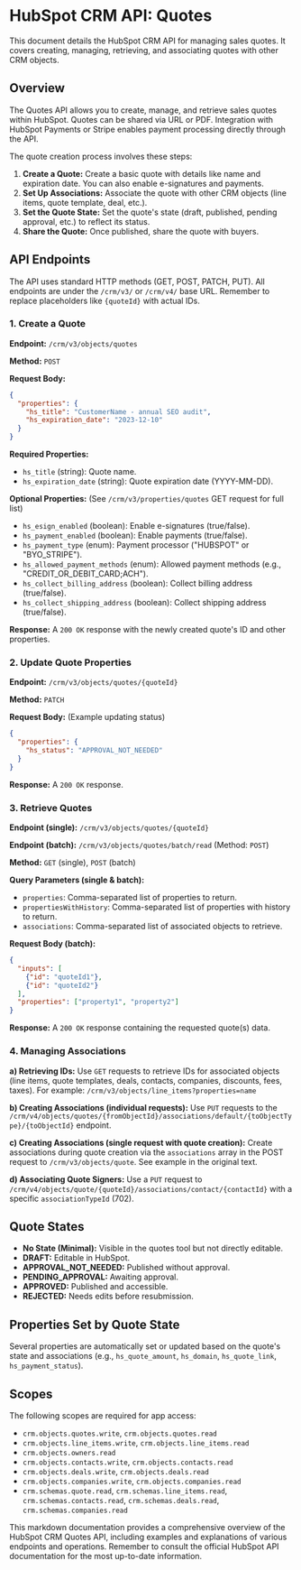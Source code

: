 # HubSpot CRM API: Quotes

This document details the HubSpot CRM API for managing sales quotes.  It covers creating, managing, retrieving, and associating quotes with other CRM objects.

## Overview

The Quotes API allows you to create, manage, and retrieve sales quotes within HubSpot.  Quotes can be shared via URL or PDF.  Integration with HubSpot Payments or Stripe enables payment processing directly through the API.

The quote creation process involves these steps:

1. **Create a Quote:** Create a basic quote with details like name and expiration date.  You can also enable e-signatures and payments.
2. **Set Up Associations:** Associate the quote with other CRM objects (line items, quote template, deal, etc.).
3. **Set the Quote State:** Set the quote's state (draft, published, pending approval, etc.) to reflect its status.
4. **Share the Quote:** Once published, share the quote with buyers.


## API Endpoints

The API uses standard HTTP methods (GET, POST, PATCH, PUT).  All endpoints are under the `/crm/v3/` or `/crm/v4/` base URL.  Remember to replace placeholders like `{quoteId}` with actual IDs.

### 1. Create a Quote

**Endpoint:** `/crm/v3/objects/quotes`

**Method:** `POST`

**Request Body:**

```json
{
  "properties": {
    "hs_title": "CustomerName - annual SEO audit",
    "hs_expiration_date": "2023-12-10"
  }
}
```

**Required Properties:**

* `hs_title` (string): Quote name.
* `hs_expiration_date` (string): Quote expiration date (YYYY-MM-DD).

**Optional Properties:**  (See `/crm/v3/properties/quotes` GET request for full list)

* `hs_esign_enabled` (boolean): Enable e-signatures (true/false).
* `hs_payment_enabled` (boolean): Enable payments (true/false).
* `hs_payment_type` (enum): Payment processor ("HUBSPOT" or "BYO_STRIPE").
* `hs_allowed_payment_methods` (enum): Allowed payment methods (e.g., "CREDIT_OR_DEBIT_CARD;ACH").
* `hs_collect_billing_address` (boolean): Collect billing address (true/false).
* `hs_collect_shipping_address` (boolean): Collect shipping address (true/false).


**Response:**  A `200 OK` response with the newly created quote's ID and other properties.


### 2.  Update Quote Properties

**Endpoint:** `/crm/v3/objects/quotes/{quoteId}`

**Method:** `PATCH`

**Request Body:** (Example updating status)

```json
{
  "properties": {
    "hs_status": "APPROVAL_NOT_NEEDED"
  }
}
```

**Response:** A `200 OK` response.


### 3. Retrieve Quotes

**Endpoint (single):** `/crm/v3/objects/quotes/{quoteId}`

**Endpoint (batch):** `/crm/v3/objects/quotes/batch/read` (Method: `POST`)

**Method:** `GET` (single), `POST` (batch)

**Query Parameters (single & batch):**

* `properties`: Comma-separated list of properties to return.
* `propertiesWithHistory`: Comma-separated list of properties with history to return.
* `associations`: Comma-separated list of associated objects to retrieve.

**Request Body (batch):**

```json
{
  "inputs": [
    {"id": "quoteId1"},
    {"id": "quoteId2"}
  ],
  "properties": ["property1", "property2"]
}
```

**Response:** A `200 OK` response containing the requested quote(s) data.


### 4.  Managing Associations

**a) Retrieving IDs:** Use `GET` requests to retrieve IDs for associated objects (line items, quote templates, deals, contacts, companies, discounts, fees, taxes).  For example: `/crm/v3/objects/line_items?properties=name`


**b) Creating Associations (individual requests):** Use `PUT` requests to the `/crm/v4/objects/quotes/{fromObjectId}/associations/default/{toObjectType}/{toObjectId}` endpoint.


**c) Creating Associations (single request with quote creation):**  Create associations during quote creation via the `associations` array in the POST request to `/crm/v3/objects/quote`. See example in the original text.


**d) Associating Quote Signers:** Use a `PUT` request to `/crm/v4/objects/quote/{quoteId}/associations/contact/{contactId}` with a specific `associationTypeId` (702).


## Quote States

* **No State (Minimal):**  Visible in the quotes tool but not directly editable.
* **DRAFT:** Editable in HubSpot.
* **APPROVAL_NOT_NEEDED:** Published without approval.
* **PENDING_APPROVAL:** Awaiting approval.
* **APPROVED:** Published and accessible.
* **REJECTED:** Needs edits before resubmission.


## Properties Set by Quote State

Several properties are automatically set or updated based on the quote's state and associations (e.g., `hs_quote_amount`, `hs_domain`, `hs_quote_link`, `hs_payment_status`).


## Scopes

The following scopes are required for app access:

* `crm.objects.quotes.write`, `crm.objects.quotes.read`
* `crm.objects.line_items.write`, `crm.objects.line_items.read`
* `crm.objects.owners.read`
* `crm.objects.contacts.write`, `crm.objects.contacts.read`
* `crm.objects.deals.write`, `crm.objects.deals.read`
* `crm.objects.companies.write`, `crm.objects.companies.read`
* `crm.schemas.quote.read`, `crm.schemas.line_items.read`, `crm.schemas.contacts.read`, `crm.schemas.deals.read`, `crm.schemas.companies.read`


This markdown documentation provides a comprehensive overview of the HubSpot CRM Quotes API, including examples and explanations of various endpoints and operations.  Remember to consult the official HubSpot API documentation for the most up-to-date information.
